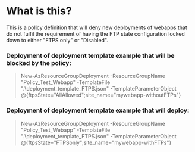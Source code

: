 # What is this?
This is a policy definition that will deny new deployments of webapps that do not fulfil the requirement of having the FTP state configuration locked down to either "FTPS only" or "Disabled".

### Deployment of deployment template example that will be blocked by the policy:
>New-AzResourceGroupDeployment -ResourceGroupName "Policy_Test_Webapp" -TemplateFile ".\deployment_template_FTPS.json" -TemplateParameterObject @{ftpsState="AllAllowed";site_name="mywebapp-withoutFTPs"}

### Deployment of deployment template example that will deploy:
>New-AzResourceGroupDeployment -ResourceGroupName "Policy_Test_Webapp" -TemplateFile ".\deployment_template_FTPS.json" -TemplateParameterObject @{ftpsState="FTPSonly";site_name="mywebapp-withFTPs"}
